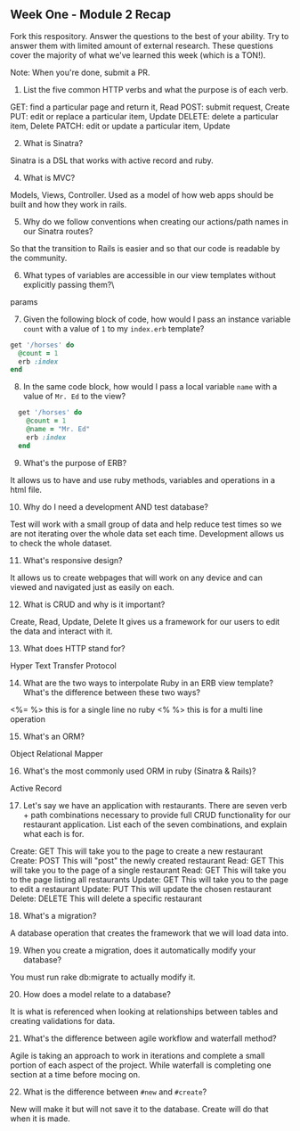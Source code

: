 ## Week One - Module 2 Recap

Fork this respository. Answer the questions to the best of your ability. Try to answer them with limited amount of external research. These questions cover the majority of what we've learned this week (which is a TON!). 

Note: When you're done, submit a PR. 

1. List the five common HTTP verbs and what the purpose is of each verb.

GET: find a particular page and return it, Read
POST: submit request, Create
PUT: edit or replace a particular item, Update
DELETE: delete a particular item, Delete
PATCH: edit or update a particular item, Update

2. What is Sinatra?

Sinatra is a DSL that works with active record and ruby. 

4. What is MVC?

Models, Views, Controller. Used as a model of how web apps should be built and how they work in rails. 

5. Why do we follow conventions when creating our actions/path names in our Sinatra routes?

So that the transition to Rails is easier and so that our code is readable by the community. 

6. What types of variables are accessible in our view templates without explicitly passing them?\

params

7. Given the following block of code, how would I pass an instance variable `count` with a value of `1` to my `index.erb` template?
  
  ```ruby
  get '/horses' do
    @count = 1
    erb :index
  end
  ```

8. In the same code block, how would I pass a local variable `name` with a value of `Mr. Ed` to the view?
```ruby
  get '/horses' do
    @count = 1
    @name = "Mr. Ed"
    erb :index
  end
  ```
9. What's the purpose of ERB?

It allows us to have and use ruby methods, variables and operations in a html file. 

10. Why do I need a development AND test database?

Test will work with a small group of data and help reduce test times so we are not iterating over the whole data set each time. Development allows us to check the whole dataset. 

11. What's responsive design?

It allows us to create webpages that will work on any device and can viewed and navigated just as easily on each. 

12. What is CRUD and why is it important?

Create, Read, Update, Delete
It gives us a framework for our users to edit the data and interact with it. 

13. What does HTTP stand for? 

Hyper Text Transfer Protocol

14. What are the two ways to interpolate Ruby in an ERB view template? What's the difference between these two ways?

<%= %> this is for a single line no ruby
<% %> this is for a multi line operation

15. What's an ORM?

Object Relational Mapper

16. What's the most commonly used ORM in ruby (Sinatra & Rails)?

Active Record

17. Let's say we have an application with restaurants. There are seven verb + path combinations necessary to provide full CRUD functionality for our restaurant application. List each of the seven combinations, and explain what each is for.

Create: GET       This will take you to the page to create a new restaurant
Create: POST      This will "post" the newly created restaurant
Read:   GET       This will take you to the page of a single restaurant
Read:   GET       This will take you to the page listing all restaurants
Update: GET       This will take you to the page to edit a restaurant
Update: PUT       This will update the chosen restaurant
Delete: DELETE    This will delete a specific restaurant

18. What's a migration? 

A database operation that creates the framework that we will load data into.

19. When you create a migration, does it automatically modify your database?

You must run rake db:migrate to actually modify it. 

20. How does a model relate to a database?

It is what is referenced when looking at relationships between tables and creating validations for data. 

21. What's the difference between agile workflow and waterfall method?

Agile is taking an approach to work in iterations and complete a small portion of each aspect of the project. While waterfall is completing one section at a time before mocing on. 

22. What is the difference between `#new` and `#create`?

New will make it but will not save it to the database. Create will do that when it is made. 
